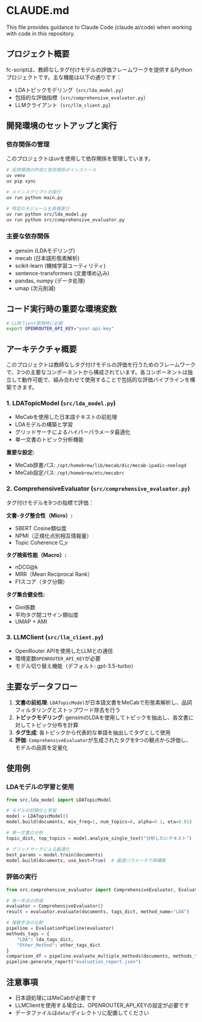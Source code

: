 # CLAUDE.md

This file provides guidance to Claude Code (claude.ai/code) when working with code in this repository.

## プロジェクト概要

fc-scriptは、教師なしタグ付けモデルの評価フレームワークを提供するPythonプロジェクトです。主な機能は以下の通りです：

- LDAトピックモデリング（`src/lda_model.py`）
- 包括的な評価指標（`src/comprehensive_evaluator.py`）
- LLMクライアント（`src/llm_client.py`）

## 開発環境のセットアップと実行

### 依存関係の管理
このプロジェクトはuvを使用して依存関係を管理しています。

```bash
# 仮想環境の作成と依存関係のインストール
uv venv
uv pip sync

# メインスクリプトの実行
uv run python main.py

# 特定のモジュールを直接実行
uv run python src/lda_model.py
uv run python src/comprehensive_evaluator.py
```

### 主要な依存関係
- gensim (LDAモデリング)
- mecab (日本語形態素解析)
- scikit-learn (機械学習ユーティリティ)
- sentence-transformers (文書埋め込み)
- pandas, numpy (データ処理)
- umap (次元削減)

## コード実行時の重要な環境変数

```bash
# LLMClient使用時に必要
export OPENROUTER_API_KEY="your-api-key"
```

## アーキテクチャ概要

このプロジェクトは教師なしタグ付けモデルの評価を行うためのフレームワークで、3つの主要なコンポーネントから構成されています。各コンポーネントは独立して動作可能で、組み合わせて使用することで包括的な評価パイプラインを構築できます。

### 1. LDATopicModel (`src/lda_model.py`)
- MeCabを使用した日本語テキストの前処理
- LDAモデルの構築と学習
- グリッドサーチによるハイパーパラメータ最適化
- 単一文書のトピック分析機能

**重要な設定:**
- MeCab辞書パス: `/opt/homebrew/lib/mecab/dic/mecab-ipadic-neologd`
- MeCab設定パス: `/opt/homebrew/etc/mecabrc`

### 2. ComprehensiveEvaluator (`src/comprehensive_evaluator.py`)
タグ付けモデルを9つの指標で評価：

**文書-タグ整合性（Micro）:**
- SBERT Cosine類似度
- NPMI（正規化点別相互情報量）
- Topic Coherence C_v

**タグ検索性能（Macro）:**
- nDCG@k
- MRR（Mean Reciprocal Rank）
- F1スコア（タグ分類）

**タグ集合健全性:**
- Gini係数
- 平均タグ間コサイン類似度
- UMAP + AMI

### 3. LLMClient (`src/llm_client.py`)
- OpenRouter APIを使用したLLMとの通信
- 環境変数`OPENROUTER_API_KEY`が必要
- モデル切り替え機能（デフォルト: gpt-3.5-turbo）

## 主要なデータフロー

1. **文書の前処理**: `LDATopicModel`が日本語文書をMeCabで形態素解析し、品詞フィルタリングとストップワード除去を行う
2. **トピックモデリング**: gensimのLDAを使用してトピックを抽出し、各文書に対してトピック分布を計算
3. **タグ生成**: 各トピックから代表的な単語を抽出してタグとして使用
4. **評価**: `ComprehensiveEvaluator`が生成されたタグを9つの観点から評価し、モデルの品質を定量化

## 使用例

### LDAモデルの学習と使用
```python
from src.lda_model import LDATopicModel

# モデルの初期化と学習
model = LDATopicModel()
model.build(documents, min_freq=1, num_topics=8, alpha=0.1, eta=0.01)

# 単一文書の分析
topic_dist, top_topics = model.analyze_single_text("分析したいテキスト")

# グリッドサーチによる最適化
best_params = model.train(documents)
model.build(documents, use_best=True)  # 最適パラメータで再構築
```

### 評価の実行
```python
from src.comprehensive_evaluator import ComprehensiveEvaluator, EvaluationPipeline

# 単一手法の評価
evaluator = ComprehensiveEvaluator()
result = evaluator.evaluate(documents, tags_dict, method_name="LDA")

# 複数手法の比較
pipeline = EvaluationPipeline(evaluator)
methods_tags = {
    "LDA": lda_tags_dict,
    "Other_Method": other_tags_dict
}
comparison_df = pipeline.evaluate_multiple_methods(documents, methods_tags)
pipeline.generate_report("evaluation_report.json")
```

## 注意事項

- 日本語処理にはMeCabが必要です
- LLMClientを使用する場合は、OPENROUTER_API_KEYの設定が必要です
- データファイルは`data/`ディレクトリに配置してください